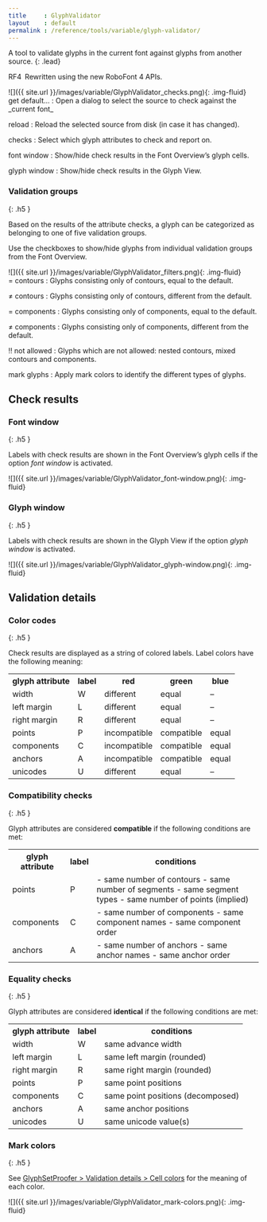 ```yaml
---
title     : GlyphValidator
layout    : default
permalink : /reference/tools/variable/glyph-validator/
---
```


A tool to validate glyphs in the current font against glyphs from another source.
{: .lead}

<span class="badge text-bg-success rounded-0">RF4</span> Rewritten using the new RoboFont 4 APIs.  


<div class='row'>
<div class='col-4' markdown='1'>
![]({{ site.url }}/images/variable/GlyphValidator_checks.png){: .img-fluid}
</div>
<div class='col-8' markdown='1'>
get default…
: Open a dialog to select the source to check against the _current font_ 

reload
: Reload the selected source from disk (in case it has changed).

checks
: Select which glyph attributes to check and report on.

font window
: Show/hide check results in the Font Overview’s glyph cells.

glyph window
: Show/hide check results in the Glyph View.
</div>
</div>

### Validation groups
{: .h5 }

Based on the results of the attribute checks, a glyph can be categorized as belonging to one of five validation groups.

Use the checkboxes to show/hide glyphs from individual validation groups from the Font Overview.

<div class='row'>
<div class='col-4' markdown='1'>
![]({{ site.url }}/images/variable/GlyphValidator_filters.png){: .img-fluid}
</div>
<div class='col-8' markdown='1'>
= contours
: Glyphs consisting only of contours, equal to the default.

≠ contours
: Glyphs consisting only of contours, different from the default.

= components
: Glyphs consisting only of components, equal to the default.

≠ components
: Glyphs consisting only of components, different from the default.

‼ not allowed
: Glyphs which are not allowed: nested contours, mixed contours and components.

mark glyphs
: Apply mark colors to identify the different types of glyphs.
</div>
</div>


Check results
-------------

### Font window
{: .h5 }

Labels with check results are shown in the Font Overview’s glyph cells if the option *font window* is activated.

![]({{ site.url }}/images/variable/GlyphValidator_font-window.png){: .img-fluid}

### Glyph window
{: .h5 }

Labels with check results are shown in the Glyph View if the option *glyph window* is activated.

![]({{ site.url }}/images/variable/GlyphValidator_glyph-window.png){: .img-fluid}


Validation details
------------------

### Color codes
{: .h5 }

Check results are displayed as a string of colored labels. Label colors have the following meaning:

<!--
| color                                                 | meaning        |
|-------------------------------------------------------|----------------|
| <span style='color:red;'>red</span>                   | not compatible |
| <span style='color:rgba(0, 216.75, 0);'>green</span>  | compatible     |
| <span style='color:rgba(0, 114.75, 255);'>blue</span> | equal\*        |
{: .table .table-hover }
-->

<table class='table table-hover'>
<tr>
<th>glyph attribute</th>
<th>label</th>
<th>red</th>
<th>green</th>
<th>blue</th>
</tr>
<tr>
<td>width</td>
<td>W</td>
<td><span class='red'>different</span></td>
<td><span class='green'>equal</span></td>
<td>–</td>
</tr>
<tr>
<td>left margin</td>
<td>L</td>
<td><span class='red'>different</span></td>
<td><span class='green'>equal</span></td>
<td>–</td>
</tr>
<tr>
<td>right margin</td>
<td>R</td>
<td><span class='red'>different</span></td>
<td><span class='green'>equal</span></td>
<td>–</td>
</tr>
<tr>
<td>points</td>
<td>P</td>
<td><span class='red'>incompatible</span></td>
<td><span class='green'>compatible</span></td>
<td><span class='blue'>equal</span></td>
</tr>
<tr>
<td>components</td>
<td>C</td>
<td><span class='red'>incompatible</span></td>
<td><span class='green'>compatible</span></td>
<td><span class='blue'>equal</span></td>
</tr>
<tr>
<td>anchors</td>
<td>A</td>
<td><span class='red'>incompatible</span></td>
<td><span class='green'>compatible</span></td>
<td><span class='blue'>equal</span></td>
</tr>
<tr>
<td>unicodes</td>
<td>U</td>
<td><span class='red'>different</span></td>
<td><span class='green'>equal</span></td>
<td>–</td>
</tr>
</table>

### Compatibility checks
{: .h5 }

Glyph attributes are considered **compatible** if the following conditions are met:

<table class='table table-hover'>
<tr>
<th>glyph attribute</th>
<th>label</th>
<th>conditions</th>
</tr>
<tr>
<td>points</td>
<td>P</td>
<td markdown='1'>
- same number of contours
- same number of segments
- same segment types
- same number of points (implied)
</td>
</tr>
<tr>
<td>components</td>
<td>C</td>
<td markdown='1'>
- same number of components
- same component names
- same component order
</td>
</tr>
<tr>
<td>anchors</td>
<td>A</td>
<td markdown='1'>
- same number of anchors
- same anchor names
- same anchor order
</td>
</tr>
</table>

### Equality checks
{: .h5 }

Glyph attributes are considered **identical** if the following conditions are met:

<table class='table table-hover'>
  <tr>
    <th>glyph attribute</th>
    <th>label</th>
    <th>conditions</th>
  </tr>
  <tr>
    <td>width</td>
    <td>W</td>
    <td>same advance width</td>
  </tr>
  <tr>
    <td>left margin</td>
    <td>L</td>
    <td>same left margin (rounded)</td>
  </tr>
  <tr>
    <td>right margin</td>
    <td>R</td>
    <td>same right margin (rounded)</td>
  </tr>
  <tr>
    <td>points</td>
    <td>P</td>
    <td>same point positions</td>
  </tr>
  <tr>
    <td>components</td>
    <td>C</td>
    <td>same point positions (decomposed)</td>
  </tr>
  <tr>
    <td>anchors</td>
    <td>A</td>
    <td>same anchor positions</td>
  </tr>
  <tr>
    <td>unicodes</td>
    <td>U</td>
    <td>same unicode value(s)</td>
  </tr>
</table>

### Mark colors
{: .h5 }

See [GlyphSetProofer > Validation details > Cell colors](../glyphset-proofer) for the meaning of each color.

![]({{ site.url }}/images/variable/GlyphValidator_mark-colors.png){: .img-fluid}
